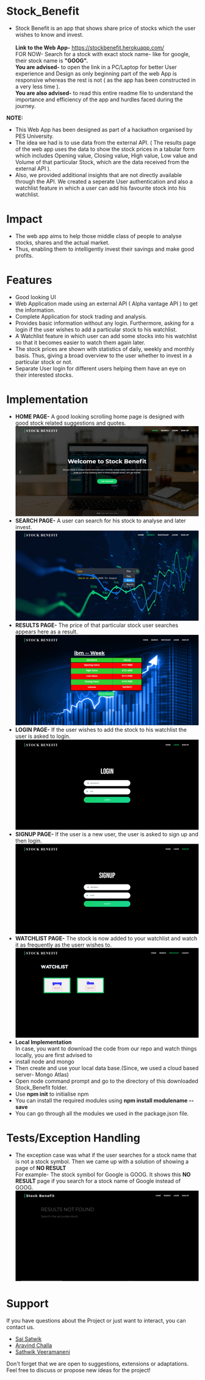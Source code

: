 # Stock_Benefit
* Stock Benefit is an app that shows share price of stocks which the user wishes to know and invest. <br> <br>
  **Link to the Web App-** https://stockbenefit.herokuapp.com/ <br>
  FOR NOW- Search for a stock with exact stock name- like for google, their stock name is **"GOOG".** <br>
  **You are advised-** to open the link in a PC/Laptop for better User experience and Design as only beginning part of the web App is responsive whereas the rest is not ( as the app has been constructed in a very less time ). <br>
  **You are also advised-** to read this entire readme file to understand the importance and efficiency of the app and hurdles faced during the journey. 

**NOTE:** <br>
* This Web App has been designed as part of a hackathon organised by PES University. <br>
* The idea we had is to use data from the external API. ( The results page of the web app uses the data to show the stock prices in a tabular form which includes Opening value, Closing value, High value, Low value and Volume of that particular Stock, which are the data received from the external API ).
* Also, we provided additional insights that are not directly available through the API. We created a seperate User authentication and also a watchlist feature in which a user can add his favourite stock into his watchlist.
# Impact 
* The web app aims to help those middle class of people to analyse stocks, shares and the actual market. 
* Thus, enabling them to intelligently invest their savings and make good profits.
# Features
- Good looking UI
- Web Application made using an external API ( Alpha vantage API ) to get the information.
- Complete Application for stock trading and analysis. 
- Provides basic information without any login. Furthermore, asking for a login if the user wishes to add a particular stock to his watchlist.
- A Watchlist feature in which user can add some stocks into his watchlist so that it becomes easier to watch them again later.
- The stock prices are shown with statistics of daily, weekly and monthly basis. Thus, giving a broad overview to the user whether to invest in a particular stock or not.
- Separate User login for different users helping them have an eye on their interested stocks. 
# Implementation
* **HOME PAGE-** A good looking scrolling home page is designed with good stock related suggestions and quotes.
![Home Page](/images/homepage.png "Home Page")
* **SEARCH PAGE-** A user can search for his stock to analyse and later invest.
![Search Page](/images/searchpage.png "Search Page")
* **RESULTS PAGE-** The price of that particular stock user searches appears here as a result.
![Results Page](/images/resultpage.png "Results Page")
* **LOGIN PAGE-** If the user wishes to add the stock to his watchlist the user is asked to login.
![Login Page](/images/loginpage.png "Login Page")
* **SIGNUP PAGE-** If the user is a new user, the user is asked to sign up and then login.
![Signup Page](/images/signuppage.png "Signup Page")
* **WATCHLIST PAGE-** The stock is now added to your watchlist and watch it as frequently as the userr wishes to.
![Watchlist Page](/images/watchlistpage.png "Watchlist Page")
* **Local Implementation** <br>
In case, you want to download the code from our repo and watch things locally, you are first advised to
* install node and mongo
* Then create and use your local data base.(Since, we used a cloud based server- Mongo Atlas)
* Open node command prompt and go to the directory of this downloaded Stock_Benefit folder.
* Use **npm init** to initialise npm
* You can install the required modules using **npm install modulename --save**
* You can go through all the modules we used in the package.json file.
# Tests/Exception Handling
- The exception case was what if the user searches for a stock name that is not a stock symbol. Then we came up with a solution of showing a page of **NO RESULT** <br>
 For example- The stock symbol for Google is GOOG. It shows this **NO RESULT** page if you search for a stock name of Google instead of GOOG.
![No result Page](/images/noresultpage.png "No-result Page")
# Support
If you have questions about the Project or just want to interact, you can contact us.

* [Sai Satwik](mailto:saisatwik99@gmail.com) 
* [Aravind Challa](mailto:aravind.challa1823@gmail.com) 
* [Sathwik Veeramaneni](mailto:sathwikrao2001@gmail.com) 

Don't forget that we are open to suggestions, extensions or adaptations. Feel free to discuss or propose new ideas for the project!
